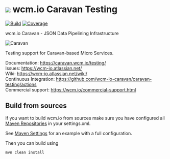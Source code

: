 <img src="https://wcm.io/images/favicon-16@2x.png"/> wcm.io Caravan Testing
======
[![Build](https://github.com/wcm-io-caravan/caravan-testing/workflows/Build/badge.svg?branch=develop)](https://github.com/wcm-io-caravan/caravan-testing/actions?query=workflow%3ABuild+branch%3Adevelop)
[![Coverage](https://sonarcloud.io/api/project_badges/measure?project=wcm-io-caravan_caravan-testing&metric=coverage)](https://sonarcloud.io/summary/new_code?id=wcm-io-caravan_caravan-testing)

wcm.io Caravan - JSON Data Pipelining Infrastructure

![Caravan](https://github.com/wcm-io-caravan/caravan-tooling/blob/master/public_site/src/site/resources/images/caravan.gif)

Testing support for Caravan-based Micro Services.

Documentation: https://caravan.wcm.io/testing/<br/>
Issues: https://wcm-io.atlassian.net/<br/>
Wiki: https://wcm-io.atlassian.net/wiki/<br/>
Continuous Integration: https://github.com/wcm-io-caravan/caravan-testing/actions<br/>
Commercial support: https://wcm.io/commercial-support.html


## Build from sources

If you want to build wcm.io from sources make sure you have configured all [Maven Repositories](https://caravan.wcm.io/maven.html) in your settings.xml.

See [Maven Settings](https://github.com/wcm-io-caravan/caravan-testing/blob/develop/.maven-settings.xml) for an example with a full configuration.

Then you can build using

```
mvn clean install
```
